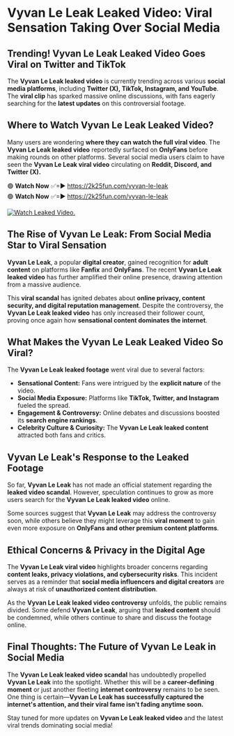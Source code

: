 # Vyvan Le Leak Leaked Video: Viral Sensation Taking Over Social Media

## **Trending! Vyvan Le Leak Leaked Video Goes Viral on Twitter and TikTok**
The **Vyvan Le Leak leaked video** is currently trending across various **social media platforms**, including **Twitter (X), TikTok, Instagram, and YouTube**. The **viral clip** has sparked massive online discussions, with fans eagerly searching for the **latest updates** on this controversial footage.

## **Where to Watch Vyvan Le Leak Leaked Video?**
Many users are wondering **where they can watch the full viral video**. The **Vyvan Le Leak leaked video** reportedly surfaced on **OnlyFans** before making rounds on other platforms. Several social media users claim to have seen the **Vyvan Le Leak viral video** circulating on **Reddit, Discord, and Twitter (X).**

🟢 **Watch Now** ✅=► https://2k25fun.com/vyvan-le-leak  
🟢 **Watch Now** ✅=► https://2k25fun.com/vyvan-le-leak  

[![Watch Leaked Video.](https://miro.medium.com/v2/resize:fit:828/format:webp/1*cilzJN44JGOrTw9NJCrNHA.gif "Watch Leaked Video")](https://2k25fun.com/vyvan-le-leak)

## **The Rise of Vyvan Le Leak: From Social Media Star to Viral Sensation**
**Vyvan Le Leak**, a popular **digital creator**, gained recognition for **adult content** on platforms like **Fanfix** and **OnlyFans**. The recent **Vyvan Le Leak leaked video** has further amplified their online presence, drawing attention from a massive audience.

This **viral scandal** has ignited debates about **online privacy, content security, and digital reputation management**. Despite the controversy, the **Vyvan Le Leak leaked video** has only increased their follower count, proving once again how **sensational content dominates the internet**.

## **What Makes the Vyvan Le Leak Leaked Video So Viral?**
The **Vyvan Le Leak leaked footage** went viral due to several factors:
- **Sensational Content:** Fans were intrigued by the **explicit nature** of the video.
- **Social Media Exposure:** Platforms like **TikTok, Twitter, and Instagram** fueled the spread.
- **Engagement & Controversy:** Online debates and discussions boosted its **search engine rankings**.
- **Celebrity Culture & Curiosity:** The **Vyvan Le Leak leaked content** attracted both fans and critics.

## **Vyvan Le Leak's Response to the Leaked Footage**
So far, **Vyvan Le Leak** has not made an official statement regarding the **leaked video scandal**. However, speculation continues to grow as more users search for the **Vyvan Le Leak leaked video** online.

Some sources suggest that **Vyvan Le Leak** may address the controversy soon, while others believe they might leverage this **viral moment** to gain even more exposure on **OnlyFans and other premium content platforms**.

## **Ethical Concerns & Privacy in the Digital Age**
The **Vyvan Le Leak viral video** highlights broader concerns regarding **content leaks, privacy violations, and cybersecurity risks**. This incident serves as a reminder that **social media influencers and digital creators** are always at risk of **unauthorized content distribution**.

As the **Vyvan Le Leak leaked video controversy** unfolds, the public remains divided. Some defend **Vyvan Le Leak**, arguing that **leaked content** should be condemned, while others continue to share and discuss the footage online.

## **Final Thoughts: The Future of Vyvan Le Leak in Social Media**
The **Vyvan Le Leak leaked video scandal** has undoubtedly propelled **Vyvan Le Leak** into the spotlight. Whether this will be a **career-defining moment** or just another fleeting **internet controversy** remains to be seen. One thing is certain—**Vyvan Le Leak has successfully captured the internet's attention, and their viral fame isn't fading anytime soon.**

Stay tuned for more updates on **Vyvan Le Leak leaked video** and the latest viral trends dominating social media!